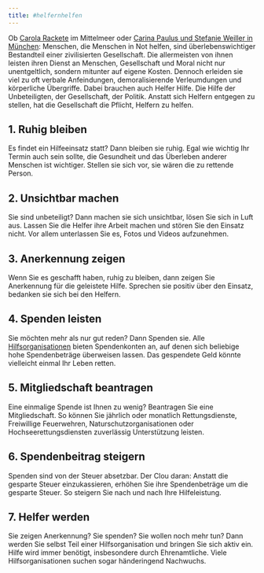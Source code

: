 ```yaml
---
title: #helfernhelfen
---
```


Ob [Carola Rackete](https://de.wikipedia.org/wiki/Carola_Rackete) im Mittelmeer oder [Carina Paulus und Stefanie Weiller in München](https://www.sueddeutsche.de/muenchen/muenchen-unterhaching-rettungssanitaeter-beleidigt-behindert-1.4558843): Menschen, die Menschen in Not helfen, sind überlebenswichtiger Bestandteil einer zivilisierten Gesellschaft. Die allermeisten von ihnen leisten ihren Dienst an Menschen, Gesellschaft und Moral nicht nur unentgeltlich, sondern mitunter auf eigene Kosten. Dennoch erleiden sie viel zu oft verbale Anfeindungen, demoralisierende Verleumdungen und körperliche Übergriffe.
Dabei brauchen auch Helfer Hilfe. Die Hilfe der Unbeteiligten, der Gesellschaft, der Politik. Anstatt sich Helfern entgegen zu stellen, hat die Gesellschaft die Pflicht, Helfern zu helfen.

## 1. Ruhig bleiben
Es findet ein Hilfeeinsatz statt? Dann bleiben sie ruhig. Egal wie wichtig Ihr Termin auch sein sollte, die Gesundheit und das Überleben anderer Menschen ist wichtiger. Stellen sie sich vor, sie wären die zu rettende Person.

## 2. Unsichtbar machen
Sie sind unbeteiligt? Dann machen sie sich unsichtbar, lösen Sie sich in Luft aus. Lassen Sie die Helfer ihre Arbeit machen und stören Sie den Einsatz nicht. Vor allem unterlassen Sie es, Fotos und Videos aufzunehmen.

## 3. Anerkennung zeigen
Wenn Sie es geschafft haben, ruhig zu bleiben, dann zeigen Sie Anerkennung für die geleistete Hilfe. Sprechen sie positiv über den Einsatz, bedanken sie sich bei den Helfern.

## 4. Spenden leisten
Sie möchten mehr als nur gut reden? Dann Spenden sie. Alle [Hilfsorganisationen](http://www.hilfsorganisationen.de/) bieten Spendenkonten an, auf denen sich beliebige hohe Spendenbeträge überweisen lassen. Das gespendete Geld könnte vielleicht einmal Ihr Leben retten.

## 5. Mitgliedschaft beantragen
Eine einmalige Spende ist Ihnen zu wenig? Beantragen Sie eine Mitgliedschaft. So können Sie jährlich oder monatlich Rettungsdienste, Freiwillige Feuerwehren, Naturschutzorganisationen oder Hochseerettungsdiensten zuverlässig Unterstützung leisten.

## 6. Spendenbeitrag steigern
Spenden sind von der Steuer absetzbar. Der Clou daran: Anstatt die gesparte Steuer einzukassieren, erhöhen Sie ihre Spendenbeträge um die gesparte Steuer. So steigern Sie nach und nach Ihre Hilfeleistung.

## 7. Helfer werden
Sie zeigen Anerkennung? Sie spenden? Sie wollen noch mehr tun? Dann werden Sie selbst Teil einer Hilfsorganisation und bringen Sie sich aktiv ein. Hilfe wird immer benötigt, insbesondere durch Ehrenamtliche. Viele Hilfsorganisationen suchen sogar händeringend Nachwuchs.

